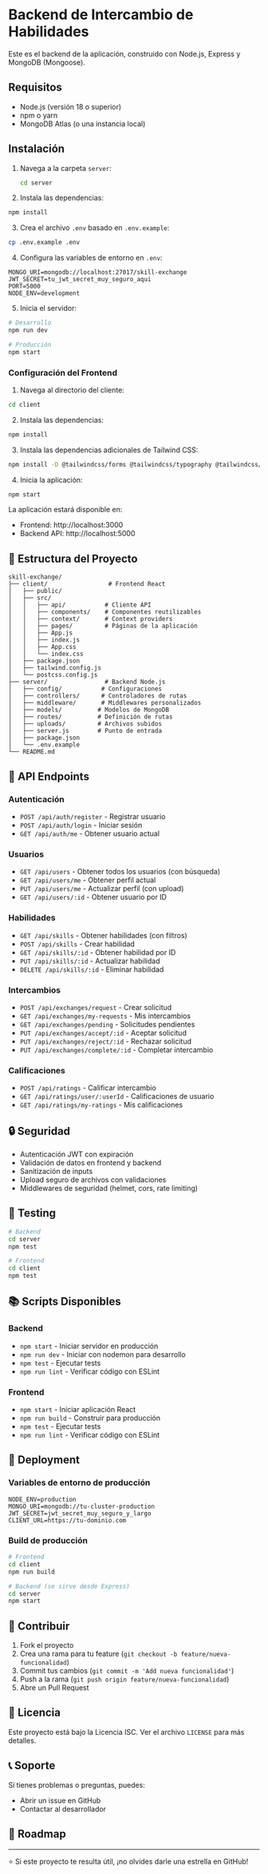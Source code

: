 # Backend de Intercambio de Habilidades

Este es el backend de la aplicación, construido con Node.js, Express y MongoDB (Mongoose).

## Requisitos

* Node.js (versión 18 o superior)
* npm o yarn
* MongoDB Atlas (o una instancia local)

## Instalación

1.  Navega a la carpeta `server`:

    ```bash
    cd server
    ```

2. Instala las dependencias:
```bash
npm install
```

3. Crea el archivo `.env` basado en `.env.example`:
```bash
cp .env.example .env
```

4. Configura las variables de entorno en `.env`:
```env
MONGO_URI=mongodb://localhost:27017/skill-exchange
JWT_SECRET=tu_jwt_secret_muy_seguro_aqui
PORT=5000
NODE_ENV=development
```

5. Inicia el servidor:
```bash
# Desarrollo
npm run dev

# Producción
npm start
```

### Configuración del Frontend

1. Navega al directorio del cliente:
```bash
cd client
```

2. Instala las dependencias:
```bash
npm install
```

3. Instala las dependencias adicionales de Tailwind CSS:
```bash
npm install -D @tailwindcss/forms @tailwindcss/typography @tailwindcss/aspect-ratio
```

4. Inicia la aplicación:
```bash
npm start
```

La aplicación estará disponible en:
- Frontend: http://localhost:3000
- Backend API: http://localhost:5000

## 📁 Estructura del Proyecto

```
skill-exchange/
├── client/                 # Frontend React
│   ├── public/
│   ├── src/
│   │   ├── api/           # Cliente API
│   │   ├── components/    # Componentes reutilizables
│   │   ├── context/       # Context providers
│   │   ├── pages/         # Páginas de la aplicación
│   │   ├── App.js
│   │   ├── index.js
│   │   ├── App.css
│   │   └── index.css
│   ├── package.json
│   ├── tailwind.config.js
│   └── postcss.config.js
├── server/                # Backend Node.js
│   ├── config/           # Configuraciones
│   ├── controllers/      # Controladores de rutas
│   ├── middleware/       # Middlewares personalizados
│   ├── models/          # Modelos de MongoDB
│   ├── routes/          # Definición de rutas
│   ├── uploads/         # Archivos subidos
│   ├── server.js        # Punto de entrada
│   ├── package.json
│   └── .env.example
└── README.md
```

## 📝 API Endpoints

### Autenticación
- `POST /api/auth/register` - Registrar usuario
- `POST /api/auth/login` - Iniciar sesión
- `GET /api/auth/me` - Obtener usuario actual

### Usuarios
- `GET /api/users` - Obtener todos los usuarios (con búsqueda)
- `GET /api/users/me` - Obtener perfil actual
- `PUT /api/users/me` - Actualizar perfil (con upload)
- `GET /api/users/:id` - Obtener usuario por ID

### Habilidades
- `GET /api/skills` - Obtener habilidades (con filtros)
- `POST /api/skills` - Crear habilidad
- `GET /api/skills/:id` - Obtener habilidad por ID
- `PUT /api/skills/:id` - Actualizar habilidad
- `DELETE /api/skills/:id` - Eliminar habilidad

### Intercambios
- `POST /api/exchanges/request` - Crear solicitud
- `GET /api/exchanges/my-requests` - Mis intercambios
- `GET /api/exchanges/pending` - Solicitudes pendientes
- `PUT /api/exchanges/accept/:id` - Aceptar solicitud
- `PUT /api/exchanges/reject/:id` - Rechazar solicitud
- `PUT /api/exchanges/complete/:id` - Completar intercambio

### Calificaciones
- `POST /api/ratings` - Calificar intercambio
- `GET /api/ratings/user/:userId` - Calificaciones de usuario
- `GET /api/ratings/my-ratings` - Mis calificaciones

## 🔒 Seguridad

- Autenticación JWT con expiración
- Validación de datos en frontend y backend
- Sanitización de inputs
- Upload seguro de archivos con validaciones
- Middlewares de seguridad (helmet, cors, rate limiting)

## 🧪 Testing

```bash
# Backend
cd server
npm test

# Frontend
cd client
npm test
```

## 📚 Scripts Disponibles

### Backend
- `npm start` - Iniciar servidor en producción
- `npm run dev` - Iniciar con nodemon para desarrollo
- `npm test` - Ejecutar tests
- `npm run lint` - Verificar código con ESLint

### Frontend
- `npm start` - Iniciar aplicación React
- `npm run build` - Construir para producción
- `npm test` - Ejecutar tests
- `npm run lint` - Verificar código con ESLint

## 🚀 Deployment

### Variables de entorno de producción
```env
NODE_ENV=production
MONGO_URI=mongodb://tu-cluster-production
JWT_SECRET=jwt_secret_muy_seguro_y_largo
CLIENT_URL=https://tu-dominio.com
```

### Build de producción
```bash
# Frontend
cd client
npm run build

# Backend (se sirve desde Express)
cd server
npm start
```

## 🤝 Contribuir

1. Fork el proyecto
2. Crea una rama para tu feature (`git checkout -b feature/nueva-funcionalidad`)
3. Commit tus cambios (`git commit -m 'Add nueva funcionalidad'`)
4. Push a la rama (`git push origin feature/nueva-funcionalidad`)
5. Abre un Pull Request

## 📄 Licencia

Este proyecto está bajo la Licencia ISC. Ver el archivo `LICENSE` para más detalles.

## 📞 Soporte

Si tienes problemas o preguntas, puedes:
- Abrir un issue en GitHub
- Contactar al desarrollador

## 🔄 Roadmap

<!-- ### Próximas funcionalidades:
- [ ] Notificaciones en tiempo real
- [ ] Sistema de mensajería interna
- [ ] Videollamadas integradas
- [ ] App móvil con React Native
- [ ] Sistema de pagos premium
- [ ] Matching automático con IA
- [ ] Soporte multi-idioma -->

---

⭐ Si este proyecto te resulta útil, ¡no olvides darle una estrella en GitHub!
